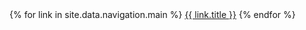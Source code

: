 <div class="nav-center">
  {% for link in site.data.navigation.main %}
    <a class="normal" href="{{ link.url | relative_url }}">{{ link.title }}</a>
  {% endfor %}
</div>
